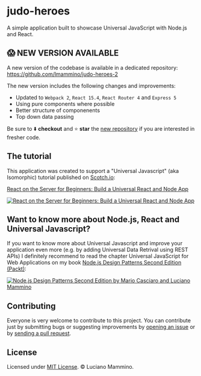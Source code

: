 # judo-heroes
A simple application built to showcase Universal JavaScript with Node.js and React.

## 😱 NEW VERSION AVAILABLE

A new version of the codebase is available in a dedicated repository: https://github.com/lmammino/judo-heroes-2

The new version includes the following changes and improvements:

  - Updated to `Webpack 2`, `React 15.4`, `React Router 4` and `Express 5`
  - Using pure components where possible
  - Better structure of componenents
  - Top down data passing
  
Be sure to ⬇️ **checkout** and ⭐️ **star** the [new repository](https://github.com/lmammino/judo-heroes-2) if you are interested in fresher code.


## The tutorial
This application was created to support a "Universal Javascript" (aka Isomorphic) tutorial published on [Scotch.io](https://scotch.io):

[React on the Server for Beginners: Build a Universal React and Node App](https://scotch.io/tutorials/react-on-the-server-for-beginners-build-a-universal-react-and-node-app)

[![React on the Server for Beginners: Build a Universal React and Node App](https://scotch.io/wp-content/uploads/2016/08/MRQddiUQsyvQrhgfGppw_scotch-featured-image-guidelines.png)](https://scotch.io/tutorials/react-on-the-server-for-beginners-build-a-universal-react-and-node-app)


## Want to know more about Node.js, React and Universal Javascript?
If you want to know more about Universal Javascript and improve your application even more (e.g. by adding Universal Data Retrival using REST APIs) I definitely recommend to read the chapter Universal JavaScript for Web Applications on my book [Node.js Design Patterns Second Edition (Packt)](https://www.nodejsdesignpatterns.com/):

[![Node.js Design Patterns Second Edition by Mario Casciaro and Luciano Mammino](https://cdn.scotch.io/22/v1m65E8Te2tboZO7MvOA_book-cover-nodejs-design-patterns.png)](https://www.nodejsdesignpatterns.com/)

## Contributing
Everyone is very welcome to contribute to this project.
You can contribute just by submitting bugs or suggesting improvements by
[opening an issue](https://github.com/lmammino/judo-heroes/issues) or by [sending a pull request](https://github.com/lmammino/judo-heroes/pulls).

## License
Licensed under [MIT License](LICENSE). © Luciano Mammino.
